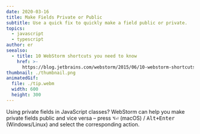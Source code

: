 ```yaml
---
date: 2020-03-16
title: Make Fields Private or Public
subtitle: Use a quick fix to quickly make a field public or private.
topics:
  - javascript
  - typescript
author: er
seealso:
  - title: 10 WebStorm shortcuts you need to know
    href: >-
      https://blog.jetbrains.com/webstorm/2015/06/10-webstorm-shortcuts-you-need-to-know/
thumbnail: ./thumbnail.png
animatedGif:
  file: ./tip.webm
  width: 600
  height: 300
---
```


Using private fields in JavaScript classes? WebStorm can help you make private fields public and vice versa – press <kbd>⌥⏎</kbd> (macOS) / <kbd>Alt+Enter</kbd> (Windows/Linux) and select the corresponding action.
